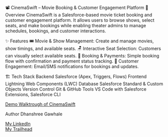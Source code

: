 📽️ CinemaSwift – Movie Booking & Customer Engagement Platform
🚀 Overview
CinemaSwift is a Salesforce-based movie ticket booking and customer engagement platform.
It allows users to browse shows, select seats, and make bookings while enabling theater admins to manage schedules, bookings, and customer interactions.

✨ Features
🎟 Movie & Show Management: Create and manage movies, show timings, and available seats.
🪑 Interactive Seat Selection: Customers can visually select available seats.
🧾 Booking & Payments: Simple booking flow with confirmation and payment status tracking.
📢 Customer Engagement: Email/SMS notifications for bookings and updates.

🏗️ Tech Stack
Backend	Salesforce (Apex, Triggers, Flows)
Frontend	Lightning Web Components (LWC)
Database	Salesforce Standard & Custom Objects
Version Control	Git & GitHub
Tools	VS Code with Salesforce Extensions, Salesforce CLI


[Demo Walktrough of CinemaSwift](https://drive.google.com/file/d/1IZ0nyUi3GUyhdQ3y1aTOOVbUM5LWV8fq/view?usp=sharing)

Author
Dhanshree Gawhale

[My LinkedIn](https://www.linkedin.com/in/dhanshree-gawhale)  
[My Trailhead](https://www.salesforce.com/trailblazer/zbpuwc7y8f6texuv7c)
